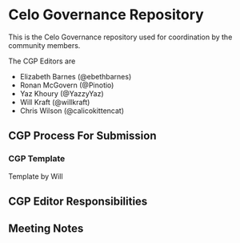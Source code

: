 # Celo Governance Repository

This is the Celo Governance repository used for coordination by the community members.

The CGP Editors are
* Elizabeth Barnes (@ebethbarnes)
* Ronan McGovern (@Pinotio)
* Yaz Khoury (@YazzyYaz)
* Will Kraft (@willkraft)
* Chris Wilson (@calicokittencat)

## CGP Process For Submission

### CGP Template

Template by Will

## CGP Editor Responsibilities

## Meeting Notes
